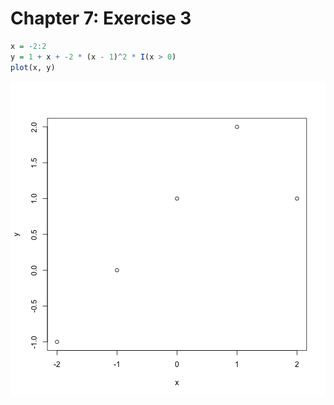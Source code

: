Chapter 7: Exercise 3
=====================


```r
x = -2:2
y = 1 + x + -2 * (x - 1)^2 * I(x > 0)
plot(x, y)
```

![plot of chunk unnamed-chunk-1](figure/unnamed-chunk-1.png) 

